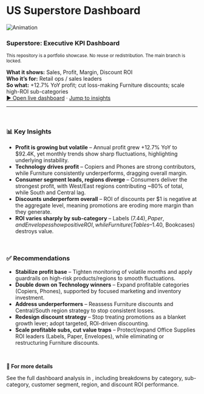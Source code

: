 
# **US Superstore Dashboard**
![Animation](https://github.com/user-attachments/assets/9e2d7d6d-1374-4db2-bcc9-6cea007058f9)

<h3>Superstore: Executive KPI Dashboard</h3>
<sup>This repository is a portfolio showcase. No reuse or redistribution. The main branch is locked.</sup>

<br>

<b>**What it shows**:</b> Sales, Profit, Margin, Discount ROI  
<b>Who it’s for:</b> Retail ops / sales leaders  
<b>So what:</b> +12.7% YoY profit; cut loss-making Furniture discounts; scale high-ROI sub-categories  
<a href="https://public.tableau.com/shared/WJ74WDRSH?:display_count=n&:origin=viz_share_link">▶ Open live dashboard</a> · [Jump to insights](https://github.com/Jason-Li-KH/Superstore_Dashboard/blob/main/README.md#-key-insights)

-------
<br>

### **📊 Key Insights**
- **Profit is growing but volatile** – Annual profit grew +12.7% YoY to $92.4K, yet monthly trends show sharp fluctuations, highlighting underlying instability.
- **Technology drives profit** – Copiers and Phones are strong contributors, while Furniture consistently underperforms, dragging overall margin.
- **Consumer segment leads, regions diverge** – Consumers deliver the strongest profit, with West/East regions contributing ~80% of total, while South and Central lag.
- **Discounts underperform overall** – ROI of discounts per $1 is negative at the aggregate level, meaning promotions are eroding more margin than they generate.
- **ROI varies sharply by sub-category** – Labels ($7.44), Paper, and Envelopes show positive ROI, while Furniture (Tables –$1.40, Bookcases) destroys value.

<br>

### **✅ Recommendations**
- **Stabilize profit base** – Tighten monitoring of volatile months and apply guardrails on high-risk products/regions to smooth fluctuations.
- **Double down on Technology winners** – Expand profitable categories (Copiers, Phones), supported by focused marketing and inventory investment.
- **Address underperformers** – Reassess Furniture discounts and Central/South region strategy to stop consistent losses.
- **Redesign discount strategy** – Stop treating promotions as a blanket growth lever; adopt targeted, ROI-driven discounting.
- **Scale profitable subs, cut value traps** – Protect/expand Office Supplies ROI leaders (Labels, Paper, Envelopes), while eliminating or restructuring Furniture discounts.

<br>

**🔎 For more details**

See the full dashboard analysis in , including breakdowns by category, sub-category, customer segment, region, and discount ROI performance.
